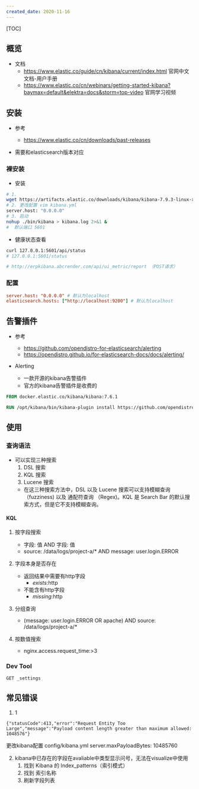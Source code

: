 ```yaml
---
created_date: 2020-11-16
---
```


[TOC]

## 概览

- 文档
  - https://www.elastic.co/guide/cn/kibana/current/index.html 官网中文文档-用户手册
  - https://www.elastic.co/cn/webinars/getting-started-kibana?baymax=default&elektra=docs&storm=top-video 官网学习视频

## 安装

- 参考

  - https://www.elastic.co/cn/downloads/past-releases

- 需要和elasticsearch版本对应

### 裸安装

- 安装

```bash
# 1. 
wget https://artifacts.elastic.co/downloads/kibana/kibana-7.9.3-linux-x86_64.tar.gz
# 2. 更改配置 vim kibana.yml
server.host: "0.0.0.0"
# 3. 启动
nohup ./bin/kibana > kibana.log 2>&1 &
#  默认端口 5601
```

- 健康状态查看

```bash
curl 127.0.0.1:5601/api/status
# 127.0.0.1:5601/status

# http://erpkibana.abcrender.com/api/ui_metric/report （POST请求）
```

### 配置

```conf
server.host: "0.0.0.0" # 默认为localhost
elasticsearch.hosts: ["http://localhost:9200"] # 默认为localhost
```

## 告警插件

- 参考

  - https://github.com/opendistro-for-elasticsearch/alerting
  - https://opendistro.github.io/for-elasticsearch-docs/docs/alerting/

- Alerting

  - 一款开源的kibana告警插件
  - 官方的kibana告警插件是收费的

```Dockerfile
FROM docker.elastic.co/kibana/kibana:7.6.1

RUN /opt/kibana/bin/kibana-plugin install https://github.com/opendistro-for-elasticsearch/alerting-kibana-plugin/releases/download/v1.12.0.2/opendistro_alerting_kibana.zip
```

## 使用

### 查询语法

- 可以实现三种搜索
  1. DSL 搜索
  2. KQL 搜索
  3. Lucene 搜索
  - 在这三种搜索方法中，DSL 以及 Lucene 搜索可以支持模糊查询 （fuzziness) 以及 通配符查询 （Regex)。KQL 是 Search Bar 的默认搜索方式，但是它不支持模糊查询。

#### KQL

1. 按字段搜索

   - 字段: 值 AND 字段: 值
   - source: /data/logs/project-a/\* AND message: user.login.ERROR

2. 字段本身是否存在

   - 返回结果中需要有http字段
     - _exists_:http
   - 不能含有http字段
     - _missing_:http

3. 分组查询

   - (message: user.login.ERROR OR apache) AND source: /data/logs/project-a/\*

4. 按数值搜索

   - nginx.access.request_time:>3

### Dev Tool

```
GET _settings
```

## 常见错误

1. 1

```log
{"statusCode":413,"error":"Request Entity Too Large","message":"Payload content length greater than maximum allowed: 1048576"}
```

更改kibana配置 config/kibana.yml
server.maxPayloadBytes: 10485760

2. kibana中已存在的字段在avaliable中类型显示问号，无法在visualize中使用
   1. 找到 Kibana 的 Index_patterns（索引模式）
   2. 找到 索引名称
   3. 刷新字段列表
